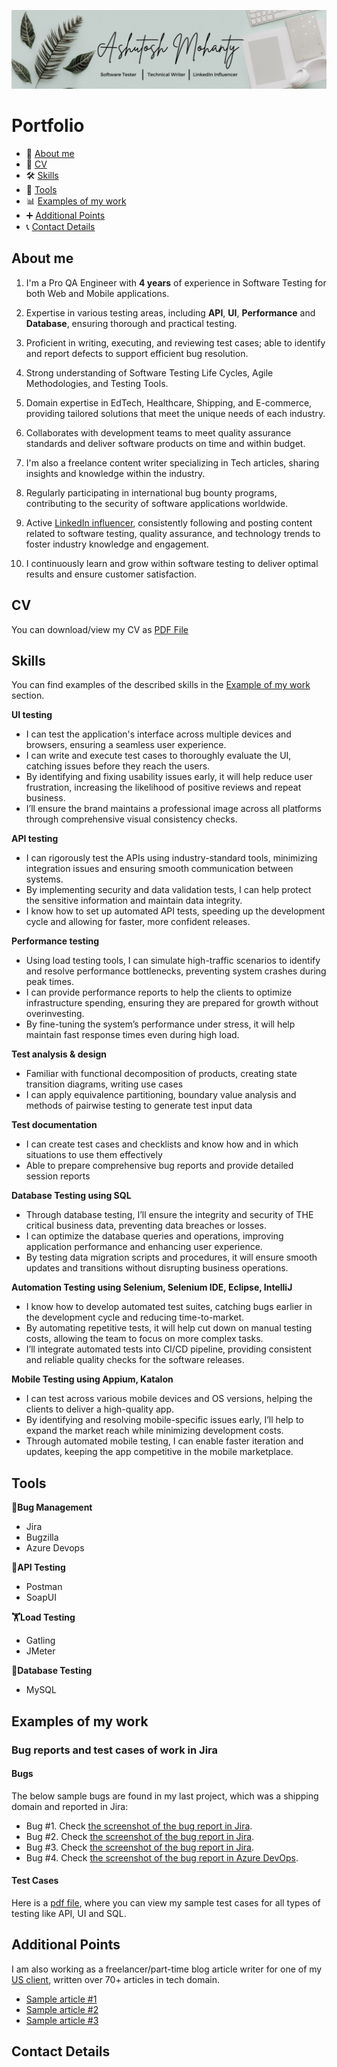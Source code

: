![1723309318762](1723309318762.jpg)
# Portfolio
- 👤 [About me](#about-me)
- 📄 [CV](#cv)
- 🛠️ [Skills](#skills)
- 🧰 [Tools](#tools)
- 📊 [Examples of my work](#examples-of-my-work)
- ➕ [Additional Points](#additional-points)
- 📞 [Contact Details](#contact-details)

 
## About me
1. I'm a Pro QA Engineer with **4 years** of experience in Software Testing for both Web and Mobile applications.

2. Expertise in various testing areas, including **API**, **UI**, **Performance** and **Database**, ensuring thorough and practical testing.

3. Proficient in writing, executing, and reviewing test cases; able to identify and report defects to support efficient bug resolution.

4. Strong understanding of Software Testing Life Cycles, Agile Methodologies, and Testing Tools.

5. Domain expertise in EdTech, Healthcare, Shipping, and E-commerce, providing tailored solutions that meet the unique needs of each industry.

6. Collaborates with development teams to meet quality assurance standards and deliver software products on time and within budget.

7. I'm also a freelance content writer specializing in Tech articles, sharing insights and knowledge within the industry.

8. Regularly participating in international bug bounty programs, contributing to the security of software applications worldwide.

9. Active [LinkedIn influencer](https://www.linkedin.com/in/ashutosh-m-776905259/), consistently following and posting content related to software testing, quality assurance, and technology trends to foster industry knowledge and engagement.

10. I continuously learn and grow within software testing to deliver optimal results and ensure customer satisfaction.
## CV
You can download/view my CV as [PDF File](https://drive.google.com/file/d/1NBc3MRE4p3ghdxgm7DsKpSUhryHjjR6H/view?usp=drive_link)
## Skills
You can find examples of the described skills in the [Example of my work](#examples-of-my-work) section.

__UI testing__
  * I can test the application's interface across multiple devices and browsers, ensuring a seamless user experience.
  * I can write and execute test cases to thoroughly evaluate the UI, catching issues before they reach the users.
  * By identifying and fixing usability issues early, it will help reduce user frustration, increasing the likelihood of positive reviews and repeat business.
  * I’ll ensure the brand maintains a professional image across all platforms through comprehensive visual consistency checks.

__API testing__
  * I can rigorously test the APIs using industry-standard tools, minimizing integration issues and ensuring smooth communication between systems.
  * By implementing security and data validation tests, I can help protect the sensitive information and maintain data integrity.
  * I know how to set up automated API tests, speeding up the development cycle and allowing for faster, more confident releases.

__Performance testing__
  * Using load testing tools, I can simulate high-traffic scenarios to identify and resolve performance bottlenecks, preventing system crashes during peak times.
  * I can provide performance reports to help the clients to optimize infrastructure spending, ensuring they are prepared for growth without overinvesting.
  * By fine-tuning the system’s performance under stress, it will help maintain fast response times even during high load.

__Test analysis & design__
  * Familiar with functional decomposition of products, creating state transition diagrams, writing use cases
  * I can apply equivalence partitioning, boundary value analysis and methods of pairwise testing to generate test input data

__Test documentation__
  * I can create test cases and checklists and know how and in which situations to use them effectively
  * Able to prepare comprehensive bug reports and provide detailed session reports

__Database Testing using SQL__
  * Through database testing, I’ll ensure the integrity and security of THE critical business data, preventing data breaches or losses.
  * I can optimize the database queries and operations, improving application performance and enhancing user experience.
  * By testing data migration scripts and procedures, it will ensure smooth updates and transitions without disrupting business operations.

__Automation Testing using Selenium, Selenium IDE, Eclipse, IntelliJ__
  * I know how to develop automated test suites, catching bugs earlier in the development cycle and reducing time-to-market.
  * By automating repetitive tests, it will help cut down on manual testing costs, allowing the team to focus on more complex tasks.
  * I’ll integrate automated tests into CI/CD pipeline, providing consistent and reliable quality checks for the software releases.

__Mobile Testing using Appium, Katalon__
  * I can test across various mobile devices and OS versions, helping the clients to deliver a high-quality app.
  * By identifying and resolving mobile-specific issues early, I’ll help to expand the market reach while minimizing development costs.
  * Through automated mobile testing, I can enable faster iteration and updates, keeping the app competitive in the mobile marketplace.
    
## Tools

__🐛Bug Management__
  * Jira
  * Bugzilla
  * Azure Devops
    
__🧬API Testing__
  * Postman
  * SoapUI
    
__🏋️Load Testing__
  * Gatling
  * JMeter
    
__💾Database Testing__
  * MySQL

    
## Examples of my work
### Bug reports and test cases of work in Jira
#### Bugs
The below sample bugs are found in my last project, which was a shipping domain and reported in Jira:
  * Bug #1. Check [the screenshot of the bug report in Jira](https://drive.google.com/file/d/1MF5nk3PN2rTo6es-ggwOkSqdpWVecqx4/view?usp=sharing).
  * Bug #2. Check [the screenshot of the bug report in Jira](https://drive.google.com/file/d/1cxSpuiq7fJdJ6vMsxDxBJ4zhgB_viHsC/view?usp=sharing).
  * Bug #3. Check [the screenshot of the bug report in Jira](https://drive.google.com/file/d/1Lzp0OVHE31IOOE_lTtLB_0HGdXvOS7ie/view?usp=sharing).
  * Bug #4. Check [the screenshot of the bug report in Azure DevOps](https://drive.google.com/file/d/1fk3bcbl1xE30lTPcUKn9MsKEGv1bPFjh/view?usp=sharing).
#### Test Cases
Here is a [pdf file](https://drive.google.com/file/d/1zvLkq5kLjTCiXM7apNjEXdVb1q9SAZMO/view?usp=drive_link), where you can view my sample test cases for all types of testing like API, UI and SQL.
## Additional Points
I am also working as a freelancer/part-time blog article writer for one of my [US client](https://automatenow.io/), written over 70+ articles in tech domain.
  * [Sample article #1](https://automatenow.io/what-is-automated-testing/)
  * [Sample article #2](https://automatenow.io/api-design-development-with-postman/)
  * [Sample article #3](https://automatenow.io/what-is-git/)

## Contact Details
